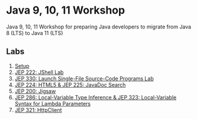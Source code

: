 # Java 9, 10, 11 Workshop
Java 9, 10, 11 Workshop for preparing Java developers to migrate from Java 8 (LTS) to Java 11 (LTS)


## Labs

1. [Setup](SETUP.md)
1. [JEP 222: JShell Lab](jep222/README.md)
1. [JEP 330: Launch Single-File Source-Code Programs Lab](jep330/README.md)
1. [JEP 224: HTML5 & JEP 225: JavaDoc Search](jep224/README.md)
1. [JEP 200: Jigsaw](jep200/README.md)
1. [JEP 286: Local-Variable Type Inference & JEP 323: Local-Variable Syntax for Lambda 
Parameters](jep286/README.md)
1. [JEP 321: HttpClient](jep321/README.md)